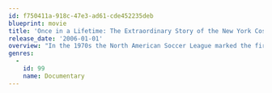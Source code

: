 ```yaml
---
id: f750411a-918c-47e3-ad61-cde452235deb
blueprint: movie
title: 'Once in a Lifetime: The Extraordinary Story of the New York Cosmos'
release_date: '2006-01-01'
overview: "In the 1970s the North American Soccer League marked the first attempt to introduce soccer to American sports fans. While most teams had only limited success at best, one managed to break through to genuine mainstream popularity - the New York Cosmos. The brainchild of Steve Ross (Major executive at Warner Communications) and the Ertegun brothers (Founders of Atlantic Records), the Cosmos got off to a rocky start in 1971, but things changed in 1975 when the world's most celebrated soccer star, the Brazilian champion Pele, signed with the Cosmos for a five-million-dollar payday. With the arrival of Pele, the Cosmos became a hit  and the players became the toast of the town, earning their own private table at Studio 54. A number of other international soccer stars were soon lured to the Cosmos, including Franz Beckenbauer, Rodney Marsh, and Carlos Alberto, but with the turn of the decade, the team began losing favor with fans and folded in 1985."
genres:
  -
    id: 99
    name: Documentary
---
```

